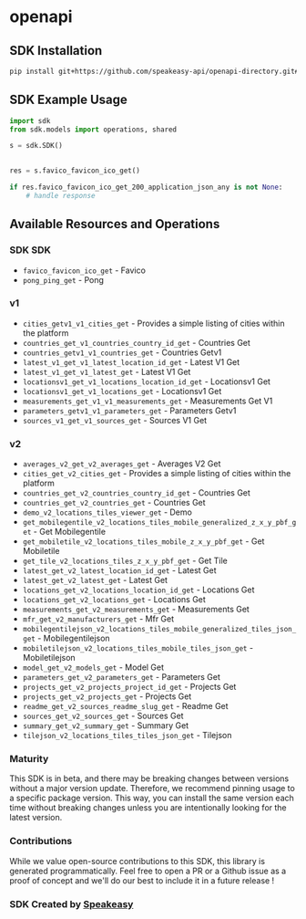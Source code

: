 # openapi

<!-- Start SDK Installation -->
## SDK Installation

```bash
pip install git+https://github.com/speakeasy-api/openapi-directory.git#subdirectory=SDKs/openaq.local/2.0.0/python
```
<!-- End SDK Installation -->

## SDK Example Usage
<!-- Start SDK Example Usage -->
```python
import sdk
from sdk.models import operations, shared

s = sdk.SDK()

    
res = s.favico_favicon_ico_get()

if res.favico_favicon_ico_get_200_application_json_any is not None:
    # handle response
```
<!-- End SDK Example Usage -->

<!-- Start SDK Available Operations -->
## Available Resources and Operations

### SDK SDK

* `favico_favicon_ico_get` - Favico
* `pong_ping_get` - Pong

### v1

* `cities_getv1_v1_cities_get` - Provides a simple listing of cities within the platform
* `countries_get_v1_countries_country_id_get` - Countries Get
* `countries_getv1_v1_countries_get` - Countries Getv1
* `latest_v1_get_v1_latest_location_id_get` - Latest V1 Get
* `latest_v1_get_v1_latest_get` - Latest V1 Get
* `locationsv1_get_v1_locations_location_id_get` - Locationsv1 Get
* `locationsv1_get_v1_locations_get` - Locationsv1 Get
* `measurements_get_v1_v1_measurements_get` - Measurements Get V1
* `parameters_getv1_v1_parameters_get` - Parameters Getv1
* `sources_v1_get_v1_sources_get` - Sources V1 Get

### v2

* `averages_v2_get_v2_averages_get` - Averages V2 Get
* `cities_get_v2_cities_get` - Provides a simple listing of cities within the platform
* `countries_get_v2_countries_country_id_get` - Countries Get
* `countries_get_v2_countries_get` - Countries Get
* `demo_v2_locations_tiles_viewer_get` - Demo
* `get_mobilegentile_v2_locations_tiles_mobile_generalized_z_x_y_pbf_get` - Get Mobilegentile
* `get_mobiletile_v2_locations_tiles_mobile_z_x_y_pbf_get` - Get Mobiletile
* `get_tile_v2_locations_tiles_z_x_y_pbf_get` - Get Tile
* `latest_get_v2_latest_location_id_get` - Latest Get
* `latest_get_v2_latest_get` - Latest Get
* `locations_get_v2_locations_location_id_get` - Locations Get
* `locations_get_v2_locations_get` - Locations Get
* `measurements_get_v2_measurements_get` - Measurements Get
* `mfr_get_v2_manufacturers_get` - Mfr Get
* `mobilegentilejson_v2_locations_tiles_mobile_generalized_tiles_json_get` - Mobilegentilejson
* `mobiletilejson_v2_locations_tiles_mobile_tiles_json_get` - Mobiletilejson
* `model_get_v2_models_get` - Model Get
* `parameters_get_v2_parameters_get` - Parameters Get
* `projects_get_v2_projects_project_id_get` - Projects Get
* `projects_get_v2_projects_get` - Projects Get
* `readme_get_v2_sources_readme_slug_get` - Readme Get
* `sources_get_v2_sources_get` - Sources Get
* `summary_get_v2_summary_get` - Summary Get
* `tilejson_v2_locations_tiles_tiles_json_get` - Tilejson
<!-- End SDK Available Operations -->

### Maturity

This SDK is in beta, and there may be breaking changes between versions without a major version update. Therefore, we recommend pinning usage
to a specific package version. This way, you can install the same version each time without breaking changes unless you are intentionally
looking for the latest version.

### Contributions

While we value open-source contributions to this SDK, this library is generated programmatically.
Feel free to open a PR or a Github issue as a proof of concept and we'll do our best to include it in a future release !

### SDK Created by [Speakeasy](https://docs.speakeasyapi.dev/docs/using-speakeasy/client-sdks)
